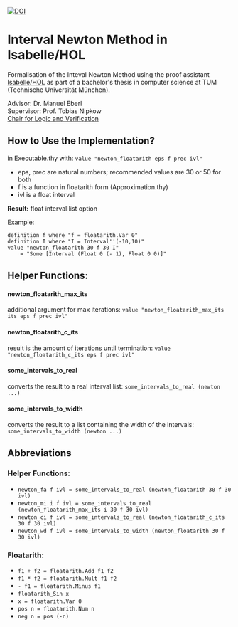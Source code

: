 [![DOI](https://zenodo.org/badge/366747718.svg)](https://zenodo.org/badge/latestdoi/366747718)

# Interval Newton Method in Isabelle/HOL

Formalisation of the Inteval Newton Method using the proof assistant [Isabelle/HOL](https://isabelle.in.tum.de/) as part of a bachelor's thesis in computer science at TUM (Technische Universität München).

Advisor: Dr. Manuel Eberl\
Supervisor: Prof. Tobias Nipkow\
[Chair for Logic and Verification](https://www21.in.tum.de/)

## How to Use the Implementation?

in Executable.thy with: `value "newton_floatarith eps f prec ivl"`

- eps, prec are natural numbers; recommended values are 30 or 50 for both
- f is a function in floatarith form (Approximation.thy)
- ivl is a float interval

__Result:__ float interval list option

Example:

```
definition f where "f = floatarith.Var 0"
definition I where "I = Interval''(-10,10)"
value "newton_floatarith 30 f 30 I"
	= "Some [Interval (Float 0 (- 1), Float 0 0)]"
```

## Helper Functions:

#### newton\_floatarith\_max\_its

additional argument for max iterations: `value "newton_floatarith_max_its its eps f prec ivl"`

#### newton\_floatarith\_c\_its

result is the amount of iterations until termination: `value "newton_floatarith_c_its eps f prec ivl"`

#### some\_intervals\_to\_real

converts the result to a real interval list: `some_intervals_to_real (newton ...)`

#### some\_intervals\_to\_width

converts the result to a list containing the width of the intervals: `some_intervals_to_width (newton ...)`

## Abbreviations

### Helper Functions:

- `newton_fa f ivl = some_intervals_to_real (newton_floatarith 30 f 30 ivl)`
- `newton_mi i f ivl = some_intervals_to_real (newton_floatarith_max_its i 30 f 30 ivl)`
- `newton_ci f ivl = some_intervals_to_real (newton_floatarith_c_its 30 f 30 ivl)`
- `newton_wd f ivl = some_intervals_to_width (newton_floatarith 30 f 30 ivl)`

### Floatarith:
- `f1 + f2 = floatarith.Add f1 f2`
- `f1 * f2 = floatarith.Mult f1 f2`
- `- f1 = floatarith.Minus f1`
- `floatarith_Sin x`
- `x = floatarith.Var 0`
- `pos n = floatarith.Num n`
- `neg n = pos (-n)`
